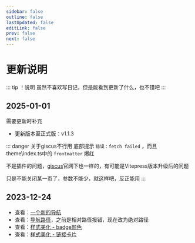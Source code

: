 ```yaml
---
sidebar: false
outline: false
lastUpdated: false
editLink: false
prev: false
next: false
---
```


# 更新说明

::: tip ！说明
虽然不喜欢写日记，但是能看到更新了什么，也不错吧
:::


## 2025-01-01

需要更新时补充

- 更新版本至正式版：v1.1.3

::: danger 关于giscus不行用
底部提示 `错误：fetch failed` ，而且theme\index.ts中的 `frontmatter` 爆红

不是插件的问题，[giscus](https://giscus.app/zh-CN)官网下也一样的，有可能是Vitepress版本升级后的问题

只是不能关闭某一页了，参数不能少，就这样吧，反正能用
:::

## 2023-12-24

* 查看：[一个新的导航](./nav/ahua.md)
* 查看：[导航路径](./nav/)，之前是相对路径报错，现在改为绝对路径
* 查看：[样式美化 - badge颜色](./style.md#badge颜色)
* 查看：[样式美化 - 链接卡片](./style.md#链接卡片)
